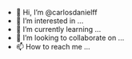- 👋 Hi, I’m @carlosdanielff
- 👀 I’m interested in ...
- 🌱 I’m currently learning ...
- 💞️ I’m looking to collaborate on ...
- 📫 How to reach me ...

<!---
carlosdanielff/carlosdanielff is a ✨ special ✨ repository because its `README.md` (this file) appears on your GitHub profile.
You can click the Preview link to take a look at your changes.
--->
